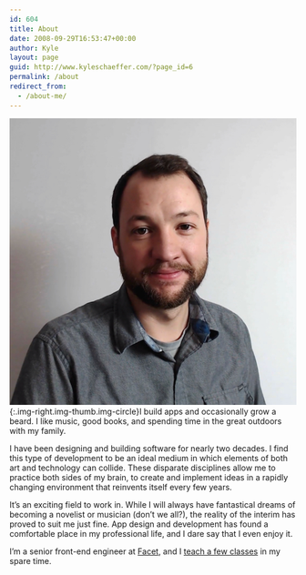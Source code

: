 ```yaml
---
id: 604
title: About
date: 2008-09-29T16:53:47+00:00
author: Kyle
layout: page
guid: http://www.kyleschaeffer.com/?page_id=6
permalink: /about
redirect_from:
  - /about-me/
---
```

![Kyle Schaeffer](/assets/img/Kyle-Instructor.jpg){:.img-right.img-thumb.img-circle}I build apps and occasionally grow a beard. I like music, good books, and spending time in the great outdoors with my family.

I have been designing and building software for nearly two decades. I find this type of development to be an ideal medium in which elements of both art and technology can collide. These disparate disciplines allow me to practice both sides of my brain, to create and implement ideas in a rapidly changing environment that reinvents itself every few years.

It’s an exciting field to work in. While I will always have fantastical dreams of becoming a novelist or musician (don’t we all?), the reality of the interim has proved to suit me just fine. App design and development has found a comfortable place in my professional life, and I dare say that I even enjoy it.

I’m a senior front-end engineer at [Facet](https://facet.ai/), and I [teach a few classes](/courses) in my spare time.
